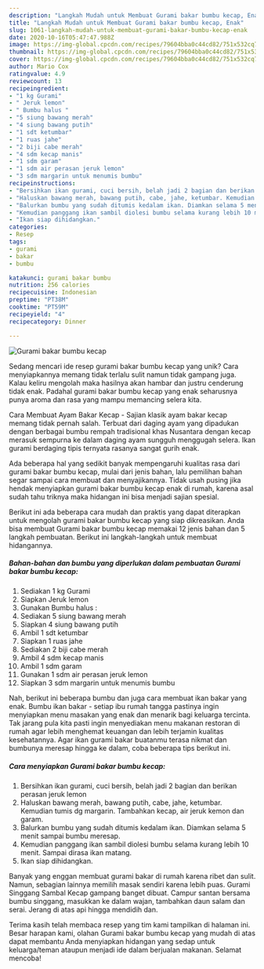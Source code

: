 ```yaml
---
description: "Langkah Mudah untuk Membuat Gurami bakar bumbu kecap, Enak"
title: "Langkah Mudah untuk Membuat Gurami bakar bumbu kecap, Enak"
slug: 1061-langkah-mudah-untuk-membuat-gurami-bakar-bumbu-kecap-enak
date: 2020-10-16T05:47:47.988Z
image: https://img-global.cpcdn.com/recipes/79604bba0c44cd82/751x532cq70/gurami-bakar-bumbu-kecap-foto-resep-utama.jpg
thumbnail: https://img-global.cpcdn.com/recipes/79604bba0c44cd82/751x532cq70/gurami-bakar-bumbu-kecap-foto-resep-utama.jpg
cover: https://img-global.cpcdn.com/recipes/79604bba0c44cd82/751x532cq70/gurami-bakar-bumbu-kecap-foto-resep-utama.jpg
author: Mario Cox
ratingvalue: 4.9
reviewcount: 13
recipeingredient:
- "1 kg Gurami"
- " Jeruk lemon"
- " Bumbu halus "
- "5 siung bawang merah"
- "4 siung bawang putih"
- "1 sdt ketumbar"
- "1 ruas jahe"
- "2 biji cabe merah"
- "4 sdm kecap manis"
- "1 sdm garam"
- "1 sdm air perasan jeruk lemon"
- "3 sdm margarin untuk menumis bumbu"
recipeinstructions:
- "Bersihkan ikan gurami, cuci bersih, belah jadi 2 bagian dan berikan perasan jeruk lemon"
- "Haluskan bawang merah, bawang putih, cabe, jahe, ketumbar. Kemudian tumis dg margarin. Tambahkan kecap, air jeruk kemon dan garam."
- "Balurkan bumbu yang sudah ditumis kedalam ikan. Diamkan selama 5 menit sampai bumbu meresap."
- "Kemudian panggang ikan sambil diolesi bumbu selama kurang lebih 10 menit. Sampai dirasa ikan matang."
- "Ikan siap dihidangkan."
categories:
- Resep
tags:
- gurami
- bakar
- bumbu

katakunci: gurami bakar bumbu 
nutrition: 256 calories
recipecuisine: Indonesian
preptime: "PT38M"
cooktime: "PT59M"
recipeyield: "4"
recipecategory: Dinner

---
```



![Gurami bakar bumbu kecap](https://img-global.cpcdn.com/recipes/79604bba0c44cd82/751x532cq70/gurami-bakar-bumbu-kecap-foto-resep-utama.jpg)

Sedang mencari ide resep gurami bakar bumbu kecap yang unik? Cara menyiapkannya memang tidak terlalu sulit namun tidak gampang juga. Kalau keliru mengolah maka hasilnya akan hambar dan justru cenderung tidak enak. Padahal gurami bakar bumbu kecap yang enak seharusnya punya aroma dan rasa yang mampu memancing selera kita.

Cara Membuat Ayam Bakar Kecap - Sajian klasik ayam bakar kecap memang tidak pernah salah. Terbuat dari daging ayam yang dipadukan dengan berbagai bumbu rempah tradisional khas Nusantara dengan kecap merasuk sempurna ke dalam daging ayam sungguh menggugah selera. Ikan gurami berdaging tipis ternyata rasanya sangat gurih enak.

Ada beberapa hal yang sedikit banyak mempengaruhi kualitas rasa dari gurami bakar bumbu kecap, mulai dari jenis bahan, lalu pemilihan bahan segar sampai cara membuat dan menyajikannya. Tidak usah pusing jika hendak menyiapkan gurami bakar bumbu kecap enak di rumah, karena asal sudah tahu triknya maka hidangan ini bisa menjadi sajian spesial.


Berikut ini ada beberapa cara mudah dan praktis yang dapat diterapkan untuk mengolah gurami bakar bumbu kecap yang siap dikreasikan. Anda bisa membuat Gurami bakar bumbu kecap memakai 12 jenis bahan dan 5 langkah pembuatan. Berikut ini langkah-langkah untuk membuat hidangannya.

<!--inarticleads1-->

##### Bahan-bahan dan bumbu yang diperlukan dalam pembuatan Gurami bakar bumbu kecap:

1. Sediakan 1 kg Gurami
1. Siapkan  Jeruk lemon
1. Gunakan  Bumbu halus :
1. Sediakan 5 siung bawang merah
1. Siapkan 4 siung bawang putih
1. Ambil 1 sdt ketumbar
1. Siapkan 1 ruas jahe
1. Sediakan 2 biji cabe merah
1. Ambil 4 sdm kecap manis
1. Ambil 1 sdm garam
1. Gunakan 1 sdm air perasan jeruk lemon
1. Siapkan 3 sdm margarin untuk menumis bumbu


Nah, berikut ini beberapa bumbu dan juga cara membuat ikan bakar yang enak. Bumbu ikan bakar - setiap ibu rumah tangga pastinya ingin menyiapkan menu masakan yang enak dan menarik bagi keluarga tercinta. Tak jarang pula kita pasti ingin menyediakan menu makanan restoran di rumah agar lebih menghemat keuangan dan lebih terjamin kualitas kesehatannya. Agar ikan gurami bakar buatanmu terasa nikmat dan bumbunya meresap hingga ke dalam, coba beberapa tips berikut ini. 

<!--inarticleads2-->

##### Cara menyiapkan Gurami bakar bumbu kecap:

1. Bersihkan ikan gurami, cuci bersih, belah jadi 2 bagian dan berikan perasan jeruk lemon
1. Haluskan bawang merah, bawang putih, cabe, jahe, ketumbar. Kemudian tumis dg margarin. Tambahkan kecap, air jeruk kemon dan garam.
1. Balurkan bumbu yang sudah ditumis kedalam ikan. Diamkan selama 5 menit sampai bumbu meresap.
1. Kemudian panggang ikan sambil diolesi bumbu selama kurang lebih 10 menit. Sampai dirasa ikan matang.
1. Ikan siap dihidangkan.


Banyak yang enggan membuat gurami bakar di rumah karena ribet dan sulit. Namun, sebagian lainnya memilih masak sendiri karena lebih puas. Gurami Singgang Sambal Kecap gampang banget dibuat. Campur santan bersama bumbu singgang, masukkan ke dalam wajan, tambahkan daun salam dan serai. Jerang di atas api hingga mendidih dan. 

Terima kasih telah membaca resep yang tim kami tampilkan di halaman ini. Besar harapan kami, olahan Gurami bakar bumbu kecap yang mudah di atas dapat membantu Anda menyiapkan hidangan yang sedap untuk keluarga/teman ataupun menjadi ide dalam berjualan makanan. Selamat mencoba!
